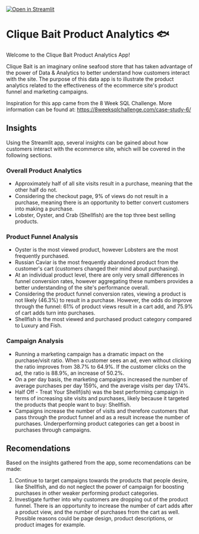 [![Open in Streamlit](https://static.streamlit.io/badges/streamlit_badge_black_white.svg)](https://rgkalden-clique-bait-analytics--home-nxgy7x.streamlit.app/)

# Clique Bait Product Analytics 🐟

Welcome to the Clique Bait Product Analytics App!

Clique Bait is an imaginary online seafood store that has taken advantage of the power of Data & Analytics to better understand how customers interact with the site. The purpose of this data app is to illustrate the product analytics related to the effectiveness of the ecommerce site's product funnel and marketing campaigns.

Inspiration for this app came from the 8 Week SQL Challenge. More information can be found at: https://8weeksqlchallenge.com/case-study-6/

## Insights

Using the Streamlit app, several insights can be gained about how customers interact with the ecommerce site, which will be covered in the following sections.

### Overall Product Analytics

- Approximately half of all site visits result in a purchase, meaning that the other half do not.
- Considering the checkout page, 9% of views do not result in a purchase, meaning there is an opportunity to better convert customers into making a purchase.
- Lobster, Oyster, and Crab (Shellfish) are the top three best selling products.

### Product Funnel Analysis

- Oyster is the most viewed product, however Lobsters are the most frequently purchased.
- Russian Caviar is the most frequently abandoned product from the customer's cart (customers changed their mind about purchasing).
- At an individual product level, there are only very small differences in funnel conversion rates, however aggregating these numbers provides a better understanding of the site's performance overall.
- Considering the product funnel conversion rates, viewing a product is not likely (46.3%) to result in a purchase. However, the odds do improve through the funnel: 61% of product views result in a cart add, and 75.9% of cart adds turn into purchases.
- Shellfish is the most viewed and purchased product category compared to Luxury and Fish.

### Campaign Analysis

- Running a marketing campaign has a dramatic impact on the purchase/visit ratio. When a customer sees an ad, even without clicking the ratio improves from 38.7% to 64.9%. If the customer clicks on the ad, the ratio is 88.9%, an increase of 50.2%.
- On a per day basis, the marketing campaigns increased the number of average purchases per day 159%, and the average visits per day 174%.
- Half Off - Treat Your Shellf(ish) was the best performing campaign in terms of increasing site visits and purchases, likely because it targeted the products that people want to buy: Shellfish.
- Campaigns increase the number of visits and therefore customers that pass through the product funnel and as a result increase the number of purchases. Underperforming product categories can get a boost in purchases through campaigns.

## Recomendations

Based on the insights gathered from the app, some recomendations can be made:

1. Continue to target campaigns towards the products that people desire, like Shellfish, and do not neglect the power of campaign for boosting purchases in other weaker performing product categories.
2. Investigate further into why customers are dropping out of the product funnel. There is an opportunity to increase the number of cart adds after a product view, and the number of purchases from the cart as well. Possible reasons could be page design, product descriptions, or product images for example.